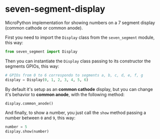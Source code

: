 # seven-segment-display
MicroPython implementation for showing numbers on a 7 segment display (common cathode or common anode).

First you need to import the `Display` class from the `seven_segment` module, this way:

```python
from seven_segment import Display
```

Then you can instantiate the `Display` class passing to its constructor the segments GPIOs, this way:

```python
# GPIOs from 0 to 6 correspondo to segments a, b, c, d, e, f, g
display = Display(0, 1, 2, 3, 4, 5, 6)
```

By default it's setup as an **common cathode** display, but you can change it's behavior to **common anode**, with the following method:

```python
display.common_anode()
```

And finally, to show a number, you just call the `show` method passing a number between `0` and `9`, this way:

```python
number = 5
display.show(number)
```
